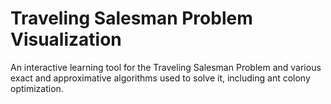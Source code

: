 # Traveling Salesman Problem Visualization

An interactive learning tool for the Traveling Salesman Problem and various exact and approximative algorithms used to solve it, including ant colony optimization.
